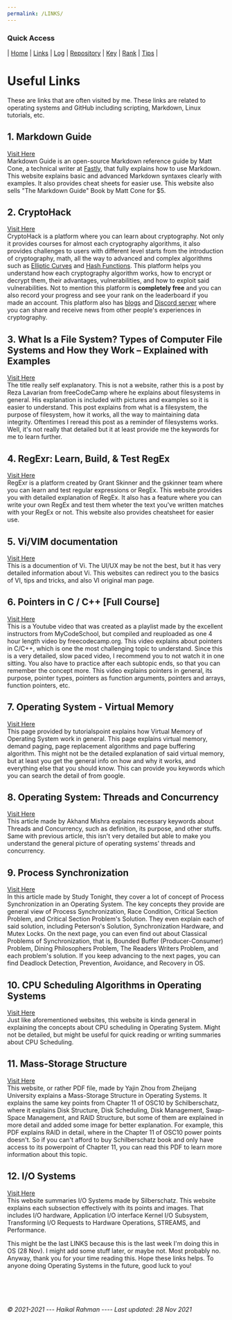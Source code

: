 ```yaml
---
permalink: /LINKS/
---
```


### Quick Access
| [Home](https://haikalrmn.github.io/os212/ "Repository's Home Page") | [Links](https://haikalrmn.github.io/os212/LINKS/ "OS/Github Related References (You are here)") | [Log](https://haikalrmn.github.io/os212/TXT/mylog.txt "Log of OS Related Activities 24/7") | [Repository](https://github.com/haikalrmn/os212 "os212 Repository Page") |  [Key](https://haikalrmn.github.io/os212/TXT/mypubkey.txt "My Repository's Public Key") | [Rank](https://haikalrmn.github.io/os212/TXT/myrank.txt "Best List of os212 Outside Reference from My Friends (listed as their github name)") | [Tips](https://haikalrmn.github.io/os212/TIPS/ "What You Should and You Shouldn't Do in Operating System Subject") |

# Useful Links
These are links that are often visited by me. These links are related to operating systems and GitHub including scripting, Markdown, Linux tutorials, etc.

## 1. Markdown Guide
[Visit Here](https://www.markdownguide.org/)<br>
Markdown Guide is an open-source Markdown reference guide by Matt Cone, a technical writer at [Fastly](https://www.fastly.com/), that fully explains how to use Markdown.
This website explains basic and advanced Markdown syntaxes clearly with examples. It also provides cheat sheets for easier use. This website also sells "The Markdown Guide" Book by Matt Cone for $5.

## 2. CryptoHack
[Visit Here](https://cryptohack.org/)<br>
CryptoHack is a platform where you can learn about cryptography. Not only it provides courses for almost each cryptography algorithms, it also provides challenges to users with different level starts from the introduction of cryptography, math, all the way to advanced and complex algorithms such as [Elliptic Curves](https://en.wikipedia.org/wiki/Elliptic_Curve_Digital_Signature_Algorithm "Elliptic Curve Digital Signature Algorithm (Wikipedia)") and [Hash Functions](https://en.wikipedia.org/wiki/Hash_function "Hash Function (Wikipedia)"). This platform helps you understand how each cryptography algorithm works, how to encrypt or decrypt them, their advantages, vulnerabilities, and how to exploit said vulnerabilities. Not to mention this platform is **completely free** and you can also record your progress and see your rank on the leaderboard if you made an account. This platform also has [blogs](https://blog.cryptohack.org/ "CryptoHack Blog") and [Discord server](https://discord.com/invite/h9E7cna5pV "CryptoHack's Discord Server") where you can share and receive news from other people's experiences in cryptography.

## 3. What Is a File System? Types of Computer File Systems and How they Work – Explained with Examples
[Visit Here](https://www.freecodecamp.org/news/file-systems-architecture-explained/)<br>
The title really self explanatory. This is not a website, rather this is a post by Reza Lavarian from freeCodeCamp where he explains about filesystems in general. His explanation is included with pictures and examples so it is easier to understand. This post explains from what is a filesystem, the purpose of filesystem, how it works, all the way to maintaining data integrity. Oftentimes I reread this post as a reminder of filesystems works. Well, it's not really that detailed but it at least provide me the keywords for me to learn further.

## 4. RegExr: Learn, Build, & Test RegEx
[Visit Here](https://regexr.com/)<br>
RegExr is a platform created by Grant Skinner and the gskinner team where you can learn and test regular expressions or RegEx. This website provides you with detailed explanation of RegEx. It also has a feature where you can write your own RegEx and test them wheter the text you've written matches with your RegEx or not. This website also provides cheatsheet for easier use.

## 5. Vi/VIM documentation
[Visit Here](http://linuxfocus.org/~guido/vi/viref.html)<br>
This is a documention of Vi. The UI/UX may be not the best, but it has very detailed information about Vi. This websites can redirect you to the basics of VI, tips and tricks, and also VI original man page.

## 6. Pointers in C / C++ [Full Course]
[Visit Here](https://www.youtube.com/watch?v=zuegQmMdy8M&ab_channel=freeCodeCamp.org)<br>
This is a Youtube video that was created as a playlist made by the excellent instructors from MyCodeSchool, but compiled and reuploaded as one 4 hour length video by freecodecamp.org. This video explains about pointers in C/C++, which is one the most challenging topic to understand. Since this is a very detailed, slow paced video, I recommend you to not watch it in one sitting. You also have to practice after each subtopic ends, so that you can remember the concept more. This video explains pointers in general, its purpose, pointer types, pointers as function arguments, pointers and arrays, function pointers, etc.

## 7. Operating System - Virtual Memory
[Visit Here](https://www.tutorialspoint.com/operating_system/os_virtual_memory.htm)<br>
This page provided by tutorialspoint explains how Virtual Memory of Operating System work in general. This page explains virtual memory, demand paging, page replacement algorithms and page buffering algorithm. This might not be the detailed explanation of said virtual memory, but at least you get the general info on how and why it works, and everything else that you should know. This can provide you keywords which you can search the detail of from google.

## 8. Operating System: Threads and Concurrency
[Visit Here](https://medium.com/@akhandmishra/operating-system-threads-and-concurrency-aec2036b90f8)<br>
This article made by Akhand Mishra explains necessary keywords about Threads and Concurrency, such as definition, its purpose, and other stuffs. Same with previous article, this isn't very detailed but able to make you understand the general picture of operating systems' threads and concurrency.

## 9. Process Synchronization
[Visit Here](https://www.studytonight.com/operating-system/process-synchronization)<br>
In this article made by Study Tonight, they cover a lot of concept of Process Synchronization in an Operating System. The key concepts they provide are general view of Process Synchronization, Race Condition, Critical Section Problem, and Critical Section Problem's Solution. They even explain each of said solution, including Peterson's Solution, Synchronization Hardware, and Mutex Locks. On the next page, you can even find out about Classical Problems of Synchronization, that is, Bounded Buffer (Producer-Consumer) Problem, Dining Philosophers Problem, The Readers Writers Problem, and each problem's solution. If you keep advancing to the next pages, you can find Deadlock Detection, Prevention, Avoidance, and Recovery in OS.
 
## 10. CPU Scheduling Algorithms in Operating Systems
[Visit Here](https://www.guru99.com/cpu-scheduling-algorithms.html)<br>
Just like aforementioned websites, this website is kinda general in explaining the concepts about CPU scheduling in Operating System. Might not be detailed, but might be useful for quick reading or writing summaries about CPU Scheduling.

## 11. Mass-Storage Structure
[Visit Here](http://malgenomeproject.org/os2018fall/11_Mass_Storage.pdf)<br>
This website, or rather PDF file, made by Yajin Zhou from Zheijang University explains a Mass-Storage Structure in Operating Systems. It explains the same key points from Chapter 11 of OSC10 by Schilberschatz, where it explains Disk Structure, Disk Scheduling, Disk Management, Swap-Space Management, and RAID Structure, but some of them are explained in more detail and added some image for better explanation. For example, this PDF explains RAID in detail, where in the Chapter 11 of OSC10 power points doesn't. So if you can't afford to buy Schilberschatz book and only have access to its powerpoint of Chapter 11, you can read this PDF to learn more information about this topic.

## 12. I/O Systems
[Visit Here](https://www.cs.uic.edu/~jbell/CourseNotes/OperatingSystems/13_IOSystems.html)<br>
This website summaries I/O Systems made by Silberschatz. This website explains each subsection effectively with its points and images. That includes I/O hardware, Application I/O interface Kernel I/O Subsystem, Transforming I/O Requests to Hardware Operations, STREAMS, and Performance.

This might be the last LINKS because this is the last week I'm doing this in OS (28 Nov). I might add some stuff later, or maybe not. Most probably no. Anyway, thank you for your time reading this. Hope these links helps. To anyone doing Operating Systems in the future, good luck to you!

<br>
<br>
<br>

###### © 2021-2021 --- Haikal Rahman ---- Last updated: 28 Nov 2021
